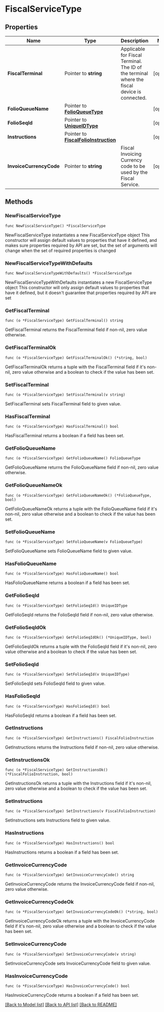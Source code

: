 # FiscalServiceType

## Properties

Name | Type | Description | Notes
------------ | ------------- | ------------- | -------------
**FiscalTerminal** | Pointer to **string** | Applicable for Fiscal Terminal. The ID of the terminal where the fiscal device is connected. | [optional] 
**FolioQueueName** | Pointer to [**FolioQueueType**](FolioQueueType.md) |  | [optional] 
**FolioSeqId** | Pointer to [**UniqueIDType**](UniqueIDType.md) |  | [optional] 
**Instructions** | Pointer to [**FiscalFolioInstruction**](FiscalFolioInstruction.md) |  | [optional] 
**InvoiceCurrencyCode** | Pointer to **string** | Fiscal Invoicing Currency code to be used by the Fiscal Service. | [optional] 

## Methods

### NewFiscalServiceType

`func NewFiscalServiceType() *FiscalServiceType`

NewFiscalServiceType instantiates a new FiscalServiceType object
This constructor will assign default values to properties that have it defined,
and makes sure properties required by API are set, but the set of arguments
will change when the set of required properties is changed

### NewFiscalServiceTypeWithDefaults

`func NewFiscalServiceTypeWithDefaults() *FiscalServiceType`

NewFiscalServiceTypeWithDefaults instantiates a new FiscalServiceType object
This constructor will only assign default values to properties that have it defined,
but it doesn't guarantee that properties required by API are set

### GetFiscalTerminal

`func (o *FiscalServiceType) GetFiscalTerminal() string`

GetFiscalTerminal returns the FiscalTerminal field if non-nil, zero value otherwise.

### GetFiscalTerminalOk

`func (o *FiscalServiceType) GetFiscalTerminalOk() (*string, bool)`

GetFiscalTerminalOk returns a tuple with the FiscalTerminal field if it's non-nil, zero value otherwise
and a boolean to check if the value has been set.

### SetFiscalTerminal

`func (o *FiscalServiceType) SetFiscalTerminal(v string)`

SetFiscalTerminal sets FiscalTerminal field to given value.

### HasFiscalTerminal

`func (o *FiscalServiceType) HasFiscalTerminal() bool`

HasFiscalTerminal returns a boolean if a field has been set.

### GetFolioQueueName

`func (o *FiscalServiceType) GetFolioQueueName() FolioQueueType`

GetFolioQueueName returns the FolioQueueName field if non-nil, zero value otherwise.

### GetFolioQueueNameOk

`func (o *FiscalServiceType) GetFolioQueueNameOk() (*FolioQueueType, bool)`

GetFolioQueueNameOk returns a tuple with the FolioQueueName field if it's non-nil, zero value otherwise
and a boolean to check if the value has been set.

### SetFolioQueueName

`func (o *FiscalServiceType) SetFolioQueueName(v FolioQueueType)`

SetFolioQueueName sets FolioQueueName field to given value.

### HasFolioQueueName

`func (o *FiscalServiceType) HasFolioQueueName() bool`

HasFolioQueueName returns a boolean if a field has been set.

### GetFolioSeqId

`func (o *FiscalServiceType) GetFolioSeqId() UniqueIDType`

GetFolioSeqId returns the FolioSeqId field if non-nil, zero value otherwise.

### GetFolioSeqIdOk

`func (o *FiscalServiceType) GetFolioSeqIdOk() (*UniqueIDType, bool)`

GetFolioSeqIdOk returns a tuple with the FolioSeqId field if it's non-nil, zero value otherwise
and a boolean to check if the value has been set.

### SetFolioSeqId

`func (o *FiscalServiceType) SetFolioSeqId(v UniqueIDType)`

SetFolioSeqId sets FolioSeqId field to given value.

### HasFolioSeqId

`func (o *FiscalServiceType) HasFolioSeqId() bool`

HasFolioSeqId returns a boolean if a field has been set.

### GetInstructions

`func (o *FiscalServiceType) GetInstructions() FiscalFolioInstruction`

GetInstructions returns the Instructions field if non-nil, zero value otherwise.

### GetInstructionsOk

`func (o *FiscalServiceType) GetInstructionsOk() (*FiscalFolioInstruction, bool)`

GetInstructionsOk returns a tuple with the Instructions field if it's non-nil, zero value otherwise
and a boolean to check if the value has been set.

### SetInstructions

`func (o *FiscalServiceType) SetInstructions(v FiscalFolioInstruction)`

SetInstructions sets Instructions field to given value.

### HasInstructions

`func (o *FiscalServiceType) HasInstructions() bool`

HasInstructions returns a boolean if a field has been set.

### GetInvoiceCurrencyCode

`func (o *FiscalServiceType) GetInvoiceCurrencyCode() string`

GetInvoiceCurrencyCode returns the InvoiceCurrencyCode field if non-nil, zero value otherwise.

### GetInvoiceCurrencyCodeOk

`func (o *FiscalServiceType) GetInvoiceCurrencyCodeOk() (*string, bool)`

GetInvoiceCurrencyCodeOk returns a tuple with the InvoiceCurrencyCode field if it's non-nil, zero value otherwise
and a boolean to check if the value has been set.

### SetInvoiceCurrencyCode

`func (o *FiscalServiceType) SetInvoiceCurrencyCode(v string)`

SetInvoiceCurrencyCode sets InvoiceCurrencyCode field to given value.

### HasInvoiceCurrencyCode

`func (o *FiscalServiceType) HasInvoiceCurrencyCode() bool`

HasInvoiceCurrencyCode returns a boolean if a field has been set.


[[Back to Model list]](../README.md#documentation-for-models) [[Back to API list]](../README.md#documentation-for-api-endpoints) [[Back to README]](../README.md)


